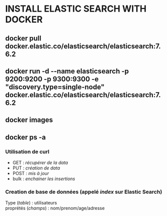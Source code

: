 # INSTALL ELASTIC SEARCH WITH DOCKER

## docker pull docker.elastic.co/elasticsearch/elasticsearch:7.6.2

## docker run -d --name elasticsearch -p 9200:9200 -p 9300:9300 -e "discovery.type=single-node" docker.elastic.co/elasticsearch/elasticsearch:7.6.2

## docker images

## docker ps -a

### Utilisation de **curl**
- GET : *récupérer  de la data*
- PUT : *création de data*
- POST : *mis à jour*
- bulk : *enchainer les insertions*

### Creation de base de données (appelé *index* sur Elastic Search)
Type (*table*) : utilisateurs <br>
proprétés (*champs*) : nom/prenom/age/adresse <br>

